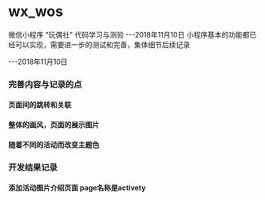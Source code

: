 # wx_wos
微信小程序 "玩偶社" 代码学习与测验
---2018年11月10日
小程序基本的功能都已经可以实现，需要进一步的测试和完善，集体细节后续记录

---2018年11月10日
### 完善内容与记录的点
#### 页面间的跳转和关联
#### 整体的画风，页面的展示图片
#### 随着不同的活动而改变主题色


### 开发结果记录
#### 添加活动图片介绍页面 page名称是activety







